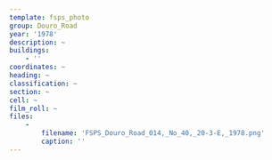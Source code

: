 ```yaml
---
template: fsps_photo
group: Douro_Road
year: '1978'
description: ~
buildings:
    - ''
coordinates: ~
heading: ~
classification: ~
section: ~
cell: ~
film_roll: ~
files:
    -
        filename: 'FSPS_Douro_Road_014,_No_40,_20-3-E,_1978.png'
        caption: ''
---
```

